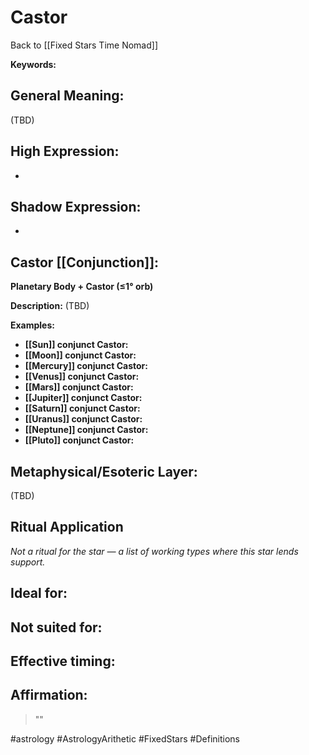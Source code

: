 # Castor

Back to [[Fixed Stars Time Nomad]]

**Keywords:** 

## General Meaning:
(TBD)

## High Expression:
- 

## Shadow Expression:
- 

## Castor [[Conjunction]]:

**Planetary Body + Castor (≤1° orb)**

**Description:**
(TBD)

**Examples:**
- **[[Sun]] conjunct Castor:** 
- **[[Moon]] conjunct Castor:** 
- **[[Mercury]] conjunct Castor:** 
- **[[Venus]] conjunct Castor:** 
- **[[Mars]] conjunct Castor:** 
- **[[Jupiter]] conjunct Castor:** 
- **[[Saturn]] conjunct Castor:** 
- **[[Uranus]] conjunct Castor:** 
- **[[Neptune]] conjunct Castor:** 
- **[[Pluto]] conjunct Castor:** 

## Metaphysical/Esoteric Layer:
(TBD)

## Ritual Application
*Not a ritual for the star — a list of working types where this star lends support.*

**Ideal for:**
- 
**Not suited for:**
- 
**Effective timing:**
- 

## Affirmation:

> ""

#astrology #AstrologyArithetic #FixedStars #Definitions
